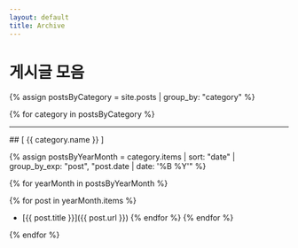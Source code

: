 ```yaml
---
layout: default
title: Archive
---
```


# 게시글 모음

<!-- {% assign postsByYearMonth = site.posts | group_by_exp: "post", "post.date | date: '%B %Y'" %}
{% for yearMonth in postsByYearMonth %}
  <h2>{{ yearMonth.name }}</h2>
  <ul>
    {% for post in yearMonth.items %}
      <li><a href="{{ post.url }}">{{ post.title }}</a></li>
    {% endfor %}
  </ul>
{% endfor %} -->


<!-- 카테고리별 정렬 -->
{% assign postsByCategory = site.posts | group_by: "category" %}

{% for category in postsByCategory %}
<hr>
## [ {{ category.name }} ]

{% assign postsByYearMonth = category.items | sort: "date" | group_by_exp: "post", "post.date | date: '%B %Y'" %}

{% for yearMonth in postsByYearMonth %}
<!-- ### &emsp; <i>{{ yearMonth.name }}</i> -->
{% for post in yearMonth.items %}
- [{{ post.title }}]({{ post.url }})
{% endfor %}
{% endfor %}

{% endfor %}